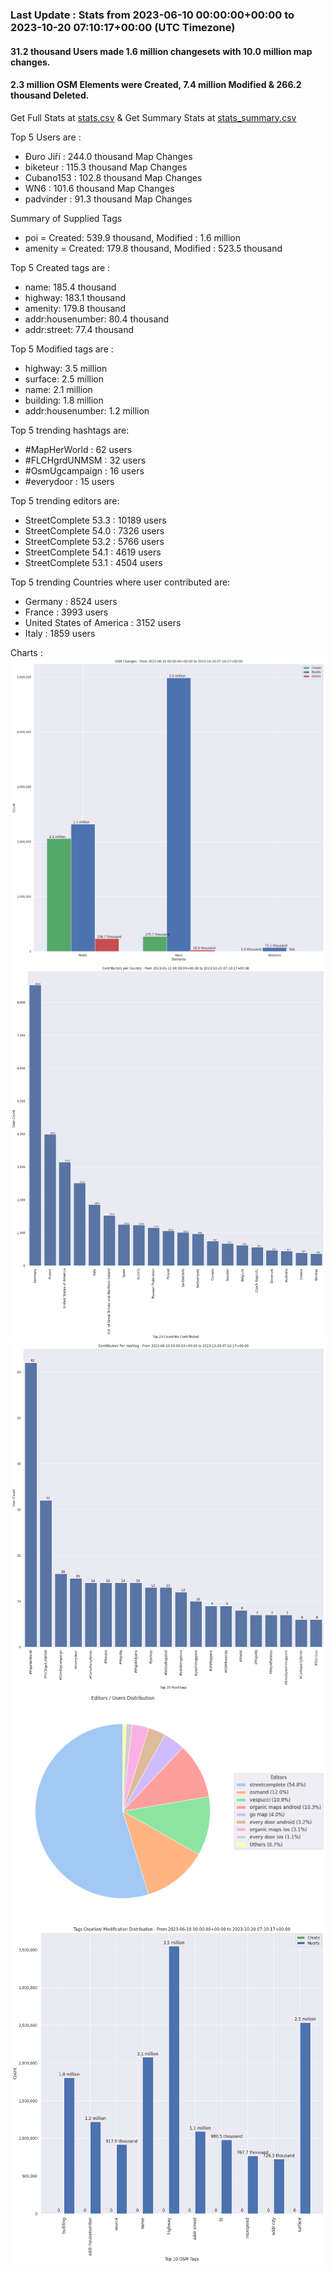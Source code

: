 ### Last Update : Stats from 2023-06-10 00:00:00+00:00 to 2023-10-20 07:10:17+00:00 (UTC Timezone)

#### 31.2 thousand Users made 1.6 million changesets with 10.0 million map changes.
#### 2.3 million OSM Elements were Created, 7.4 million Modified & 266.2 thousand Deleted.
Get Full Stats at [stats.csv](/stats/fieldmappers/Daily/stats.csv)
 & Get Summary Stats at [stats_summary.csv](/stats/fieldmappers/Daily/stats_summary.csv)

Top 5 Users are : 
- Đuro Jiří : 244.0 thousand Map Changes
- biketeur : 115.3 thousand Map Changes
- Cubano153 : 102.8 thousand Map Changes
- WN6 : 101.6 thousand Map Changes
- padvinder : 91.3 thousand Map Changes

Summary of Supplied Tags
- poi = Created: 539.9 thousand, Modified : 1.6 million
- amenity = Created: 179.8 thousand, Modified : 523.5 thousand


Top 5 Created tags are :
- name: 185.4 thousand
- highway: 183.1 thousand
- amenity: 179.8 thousand
- addr:housenumber: 80.4 thousand
- addr:street: 77.4 thousand


Top 5 Modified tags are :
- highway: 3.5 million
- surface: 2.5 million
- name: 2.1 million
- building: 1.8 million
- addr:housenumber: 1.2 million


Top 5 trending hashtags are:
- #MapHerWorld : 62 users
- #FLCHgrdUNMSM : 32 users
- #OsmUgcampaign : 16 users
- #everydoor : 15 users


Top 5 trending editors are:
- StreetComplete 53.3 : 10189 users
- StreetComplete 54.0 : 7326 users
- StreetComplete 53.2 : 5766 users
- StreetComplete 54.1 : 4619 users
- StreetComplete 53.1 : 4504 users


Top 5 trending Countries where user contributed are:
- Germany : 8524 users
- France : 3993 users
- United States of America : 3152 users
- Italy : 1859 users


 Charts : 
![Alt text](./stats_osm_changes.png) 
![Alt text](./stats_users_per_country.png) 
![Alt text](./stats_users_per_hashtag.png) 
![Alt text](./stats_editors_pie_chart.png) 
![Alt text](./stats_tags.png) 
